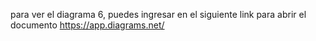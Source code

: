 para ver el diagrama 6, puedes ingresar en el siguiente link para abrir el documento
https://app.diagrams.net/

